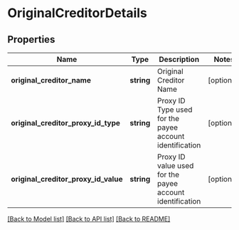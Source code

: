 # OriginalCreditorDetails

## Properties
Name | Type | Description | Notes
------------ | ------------- | ------------- | -------------
**original_creditor_name** | **string** | Original Creditor Name | [optional] 
**original_creditor_proxy_id_type** | **string** | Proxy ID Type used for the payee account identification | [optional] 
**original_creditor_proxy_id_value** | **string** | Proxy ID value used for the payee account identification | [optional] 

[[Back to Model list]](../../README.md#documentation-for-models) [[Back to API list]](../../README.md#documentation-for-api-endpoints) [[Back to README]](../../README.md)

